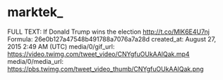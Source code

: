 # marktek_

FULL TEXT: If Donald Trump wins the election http://t.co/MlK6E4U7nj
Formula: 26e0b127a47548b491788a7076a7a28d
created_at: August 27, 2015 2:49 AM (UTC)
media/0/gif_url: https://video.twimg.com/tweet_video/CNYgfuOUkAAlQak.mp4
media/0/media_url: https://pbs.twimg.com/tweet_video_thumb/CNYgfuOUkAAlQak.png
